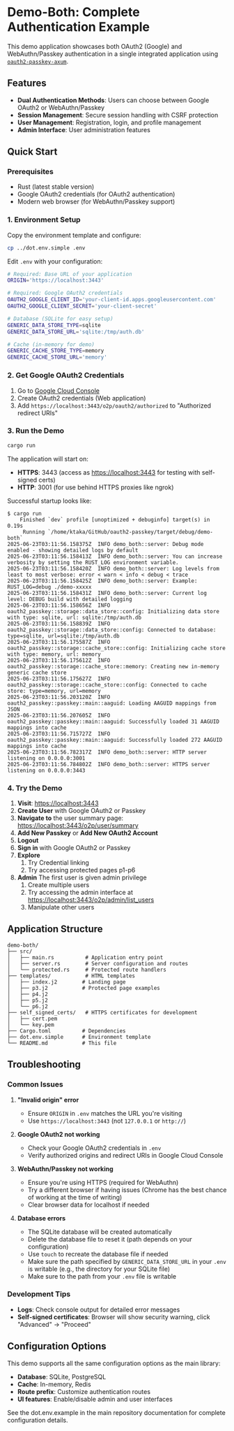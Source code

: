 # Demo-Both: Complete Authentication Example

This demo application showcases both OAuth2 (Google) and WebAuthn/Passkey authentication in a single integrated application using [`oauth2-passkey-axum`](https://crates.io/crates/oauth2-passkey-axum).

## Features

- **Dual Authentication Methods**: Users can choose between Google OAuth2 or WebAuthn/Passkey
- **Session Management**: Secure session handling with CSRF protection
- **User Management**: Registration, login, and profile management
- **Admin Interface**: User administration features

## Quick Start

### Prerequisites

- Rust (latest stable version)
- Google OAuth2 credentials (for OAuth2 authentication)
- Modern web browser (for WebAuthn/Passkey support)

### 1. Environment Setup

Copy the environment template and configure:

```bash
cp ../dot.env.simple .env
```

Edit `.env` with your configuration:

```bash
# Required: Base URL of your application
ORIGIN='https://localhost:3443'

# Required: Google OAuth2 credentials
OAUTH2_GOOGLE_CLIENT_ID='your-client-id.apps.googleusercontent.com'
OAUTH2_GOOGLE_CLIENT_SECRET='your-client-secret'

# Database (SQLite for easy setup)
GENERIC_DATA_STORE_TYPE=sqlite
GENERIC_DATA_STORE_URL='sqlite:/tmp/auth.db'

# Cache (in-memory for demo)
GENERIC_CACHE_STORE_TYPE=memory
GENERIC_CACHE_STORE_URL='memory'
```

### 2. Get Google OAuth2 Credentials

1. Go to [Google Cloud Console](https://console.cloud.google.com/apis/credentials)
2. Create OAuth2 credentials (Web application)
3. Add `https://localhost:3443/o2p/oauth2/authorized` to "Authorized redirect URIs"

### 3. Run the Demo

```bash
cargo run
```

The application will start on:

- **HTTPS**: 3443 (access as <https://localhost:3443> for testing with self-signed certs)
- **HTTP**: 3001 (for use behind HTTPS proxies like ngrok)

Successful startup looks like:

```text
$ cargo run
    Finished `dev` profile [unoptimized + debuginfo] target(s) in 0.19s
     Running `/home/ktaka/GitHub/oauth2-passkey/target/debug/demo-both`
2025-06-23T03:11:56.158375Z  INFO demo_both::server: Debug mode enabled - showing detailed logs by default
2025-06-23T03:11:56.158413Z  INFO demo_both::server: You can increase verbosity by setting the RUST_LOG environment variable.
2025-06-23T03:11:56.158420Z  INFO demo_both::server: Log levels from least to most verbose: error < warn < info < debug < trace
2025-06-23T03:11:56.158425Z  INFO demo_both::server: Example: RUST_LOG=debug ./demo-xxxxx
2025-06-23T03:11:56.158431Z  INFO demo_both::server: Current log level: DEBUG build with detailed logging
2025-06-23T03:11:56.158656Z  INFO oauth2_passkey::storage::data_store::config: Initializing data store with type: sqlite, url: sqlite:/tmp/auth.db
2025-06-23T03:11:56.158839Z  INFO oauth2_passkey::storage::data_store::config: Connected to database: type=sqlite, url=sqlite:/tmp/auth.db
2025-06-23T03:11:56.175587Z  INFO oauth2_passkey::storage::cache_store::config: Initializing cache store with type: memory, url: memory
2025-06-23T03:11:56.175612Z  INFO oauth2_passkey::storage::cache_store::memory: Creating new in-memory generic cache store
2025-06-23T03:11:56.175627Z  INFO oauth2_passkey::storage::cache_store::config: Connected to cache store: type=memory, url=memory
2025-06-23T03:11:56.203120Z  INFO oauth2_passkey::passkey::main::aaguid: Loading AAGUID mappings from JSON
2025-06-23T03:11:56.207605Z  INFO oauth2_passkey::passkey::main::aaguid: Successfully loaded 31 AAGUID mappings into cache
2025-06-23T03:11:56.715727Z  INFO oauth2_passkey::passkey::main::aaguid: Successfully loaded 272 AAGUID mappings into cache
2025-06-23T03:11:56.782317Z  INFO demo_both::server: HTTP server listening on 0.0.0.0:3001
2025-06-23T03:11:56.784802Z  INFO demo_both::server: HTTPS server listening on 0.0.0.0:3443
```

### 4. Try the Demo

1. **Visit**: <https://localhost:3443>
2. **Create User** with Google OAuth2 or Passkey
3. **Navigate to** the user summary page: <https://localhost:3443/o2p/user/summary>
4. **Add New Passkey** or **Add New OAuth2 Account**
5. **Logout**
6. **Sign in** with Google OAuth2 or Passkey
7. **Explore**
   1. Try Credential linking
   2. Try accessing protected pages p1-p6
8. **Admin** The first user is given admin privilege
   1. Create multiple users
   2. Try accessing the admin interface at <https://localhost:3443/o2p/admin/list_users>
   3. Manipulate other users

## Application Structure

```text
demo-both/
├── src/
│   ├── main.rs          # Application entry point
│   ├── server.rs        # Server configuration and routes
│   └── protected.rs     # Protected route handlers
├── templates/           # HTML templates
│   ├── index.j2        # Landing page
│   ├── p3.j2           # Protected page examples
│   ├── p4.j2
│   ├── p5.j2
│   └── p6.j2
├── self_signed_certs/   # HTTPS certificates for development
│   ├── cert.pem
│   └── key.pem
├── Cargo.toml          # Dependencies
├── dot.env.simple      # Environment template
└── README.md           # This file
```

## Troubleshooting

### Common Issues

1. **"Invalid origin" error**
   - Ensure `ORIGIN` in `.env` matches the URL you're visiting
   - Use `https://localhost:3443` (not `127.0.0.1` or `http://`)

2. **Google OAuth2 not working**
   - Check your Google OAuth2 credentials in `.env`
   - Verify authorized origins and redirect URIs in Google Cloud Console

3. **WebAuthn/Passkey not working**
   - Ensure you're using HTTPS (required for WebAuthn)
   - Try a different browser if having issues (Chrome has the best chance of working at the time of writing)
   - Clear browser data for localhost if needed

4. **Database errors**
   - The SQLite database will be created automatically
   - Delete the database file to reset it (path depends on your configuration)
   - Use `touch` to recreate the database file if needed
   - Make sure the path specified by `GENERIC_DATA_STORE_URL` in your `.env` is writable (e.g., the directory for your SQLite file)
   - Make sure to the path from your `.env` file is writable

### Development Tips

- **Logs**: Check console output for detailed error messages
- **Self-signed certificates**: Browser will show security warning, click "Advanced" → "Proceed"

## Configuration Options

This demo supports all the same configuration options as the main library:

- **Database**: SQLite, PostgreSQL
- **Cache**: In-memory, Redis
- **Route prefix**: Customize authentication routes
- **UI features**: Enable/disable admin and user interfaces

See the dot.env.example in the main repository documentation for complete configuration details.
